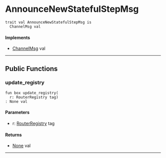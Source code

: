 # AnnounceNewStatefulStepMsg

```pony
trait val AnnounceNewStatefulStepMsg is
  ChannelMsg val
```

#### Implements

* [ChannelMsg](wallaroo-core-messages-ChannelMsg) val

---

## Public Functions

### update_registry

```pony
fun box update_registry(
  r: RouterRegistry tag)
: None val
```
#### Parameters

*   r: [RouterRegistry](wallaroo-ent-router_registry-RouterRegistry) tag

#### Returns

* [None](builtin-None) val

---

